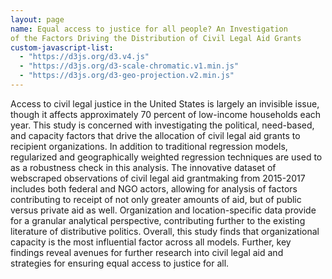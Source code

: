 ```yaml
---
layout: page
name: Equal access to justice for all people? An Investigation
of the Factors Driving the Distribution of Civil Legal Aid Grants
custom-javascript-list:
  - "https://d3js.org/d3.v4.js"
  - "https://d3js.org/d3-scale-chromatic.v1.min.js"
  - "https://d3js.org/d3-geo-projection.v2.min.js"
---
```


Access to civil legal justice in the United States is largely an invisible issue,
though it affects approximately 70 percent of low-income households each year. This
study is concerned with investigating the political, need-based, and capacity factors
that drive the allocation of civil legal aid grants to recipient organizations. In addition to traditional regression models, regularized and geographically weighted regression techniques are used to as a robustness check in this analysis. The innovative dataset of webscraped observations of civil legal aid grantmaking from 2015-2017 includes both
federal and NGO actors, allowing for analysis of factors contributing to receipt of not only greater amounts of aid, but of public versus private aid as well. Organization and location-specific data provide for a granular analytical perspective, contributing
further to the existing literature of distributive politics. Overall, this study finds that organizational capacity is the most influential factor across all models. Further, key findings reveal avenues for further research into civil legal aid and strategies for ensuring equal access to justice for all.
